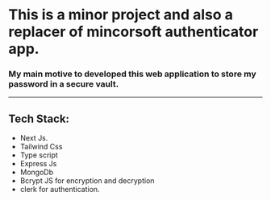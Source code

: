 # This is a minor project and also a replacer of mincorsoft authenticator app.

### My main motive to developed this web application to store my password in a secure vault. 

-----
## Tech Stack:
* Next Js.
* Tailwind Css
* Type script
* Express Js
* MongoDb
* Bcrypt JS for encryption and decryption
* clerk for authentication.
